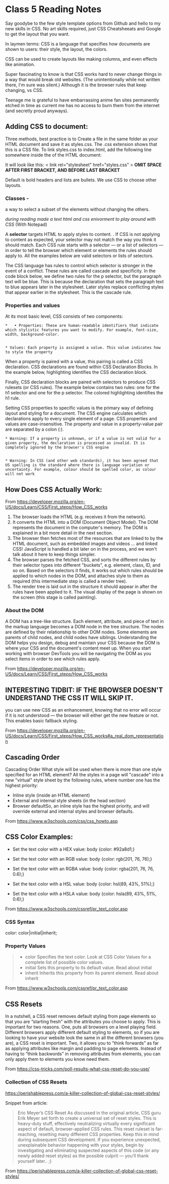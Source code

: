 # Class 5 Reading Notes 

Say goodybe to the few style template options from Github and hello to my new skills in CSS. No art skills required, just CSS Cheatsheeats and Google to get the layout that you want. 

In laymen terms:
CSS is a language that specifies how documents are shown to users: their style, the layout, the colors.

CSS can be used to create layouts like making columns, and even effects like animation.

Super fascinating to know is that CSS works  hard to never change things in a way that would break old websites. (The unintentionally while not written there, I'm sure was silent.) Although it is the browser rules that keep changing, vs CSS.

Teenage me is grateful to have embarrassing anime fan sites permanently etched in time as current me has no access to burn them from the internet (and secretly proud anyways).

## Adding CSS to document:

Three methods, best practice is to 
Create a file in the same folder as your HTML document and save it as styles.css. The .css extension shows that this is a CSS file.
To link styles.css to index.html, add the following line somewhere inside the <head> of the HTML document:

It will look like this: < link rel="stylesheet" href="styles.css" > **OMIT SPACE AFTER FIRST BRACKET, AND BEFORE LAST BRACKET**

Default is bold headers and lists are bullets. We use CSS to choose other layouts.

### Classes - 
a way to select a subset of the elements without changing the others.

*during reading made a text html and css enivorment to play around with CSS* (With Notepad)

A **selector** targets HTML to apply styles to content. . If CSS is not applying to content as expected, your selector may not match the way you think it should match.
Each CSS rule starts with a selector — or a list of selectors — in order to tell the browser which element or elements the rules should apply to. All the examples below are valid selectors or lists of selectors.

The CSS language has rules to control which selector is stronger in the event of a conflict. These rules are called cascade and specificity. In the code block below, we define two rules for the p selector, but the paragraph text will be blue. This is because the declaration that sets the paragraph text to blue appears later in the stylesheet. Later styles replace conflicting styles that appear earlier in the stylesheet. This is the cascade rule.

### Properties and values
At its most basic level, CSS consists of two components:

	* 	• Properties: These are human-readable identifiers that indicate which stylistic features you want to modify. For example, font-size, width, background-color.


	* Values: Each property is assigned a value. This value indicates how to style the property

When a property is paired with a value, this pairing is called a CSS declaration. CSS declarations are found within CSS Declaration Blocks. In the example below, highlighting identifies the CSS declaration block.

Finally, CSS declaration blocks are paired with selectors to produce CSS rulesets (or CSS rules). The example below contains two rules: one for the h1 selector and one for the p selector. The colored highlighting identifies the h1 rule.

Setting CSS properties to specific values is the primary way of defining layout and styling for a document. The CSS engine calculates which declarations apply to every single element of a page.
CSS properties and values are case-insensitive. The property and value in a property-value pair are separated by a colon (:).


	* Warning: If a property is unknown, or if a value is not valid for a given property, the declaration is processed as invalid. It is completely ignored by the browser's CSS engine
    
    
	* Warning: In CSS (and other web standards), it has been agreed that US spelling is the standard where there is language variation or uncertainty. For example, colour should be spelled color, as colour will not work

## How Does CSS Actually Work:
From <https://developer.mozilla.org/en-US/docs/Learn/CSS/First_steps/How_CSS_works> 

1. The browser loads the HTML (e.g. receives it from the network).
2. It converts the HTML into a DOM (Document Object Model). The DOM represents the document in the computer's memory. The DOM is explained in a bit more detail in the next section.
3. The browser then fetches most of the resources that are linked to by the HTML document, such as embedded images and videos ... and linked CSS! JavaScript is handled a bit later on in the process, and we won't talk about it here to keep things simpler.
4. The browser parses the fetched CSS, and sorts the different rules by their selector types into different "buckets", e.g. element, class, ID, and so on. Based on the selectors it finds, it works out which rules should be applied to which nodes in the DOM, and attaches style to them as required (this intermediate step is called a render tree).
5. The render tree is laid out in the structure it should appear in after the rules have been applied to it.
The visual display of the page is shown on the screen (this stage is called painting).

### About the DOM

A DOM has a tree-like structure. Each element, attribute, and piece of text in the markup language becomes a DOM node in the tree structure. The nodes are defined by their relationship to other DOM nodes. Some elements are parents of child nodes, and child nodes have siblings.
Understanding the DOM helps you design, debug and maintain your CSS because the DOM is where your CSS and the document's content meet up. When you start working with browser DevTools you will be navigating the DOM as you select items in order to see which rules apply.

From <https://developer.mozilla.org/en-US/docs/Learn/CSS/First_steps/How_CSS_works> 

## **INTERESTING TIDBIT: IF THE BROWSER DOESN'T UNDERSTAND THE CSS IT WILL SKIP IT.**
 you can use new CSS as an enhancement, knowing that no error will occur if it is not understood — the browser will either get the new feature or not. This enables basic fallback styling.

From <https://developer.mozilla.org/en-US/docs/Learn/CSS/First_steps/How_CSS_works#a_real_dom_representation> 

## Cascading Order
Cascading Order
What style will be used when there is more than one style specified for an HTML element?
All the styles in a page will "cascade" into a new "virtual" style sheet by the following rules, where number one has the highest priority:
* Inline style (inside an HTML element)
* External and internal style sheets (in the head section)
* Browser defaultSo, an inline style has the highest priority, and will override external and internal styles and browser defaults.

From <https://www.w3schools.com/css/css_howto.asp> 

## **CSS Color Examples:**

* Set the text color with a HEX value:
body {color: #92a8d1;}

* Set the text color with an RGB value:
body {color: rgb(201, 76, 76);}

* Set the text color with an RGBA value: body {color: rgba(201, 76, 76, 0.6);}

* Set the text color with a HSL value:
body {color: hsl(89, 43%, 51%);}

* Set the text color with a HSLA value:
body {color: hsla(89, 43%, 51%, 0.6);}

From <https://www.w3schools.com/cssref/pr_text_color.asp> 

### **CSS Syntax**
color: color|initial|inherit;

### Property Values

>* color	Specifies the text color. Look at CSS Color Values for a complete list of possible color values.
>* initial	Sets this property to its default value. Read about initial	
> * inherit	Inherits this property from its parent element. Read about inherit	

From <https://www.w3schools.com/cssref/pr_text_color.asp> 

## **CSS Resets**
In a nutshell, a CSS reset removes default styling from page elements so that you are “starting fresh” with the attributes you choose to apply. This is important for two reasons. One, puts all browsers on a level playing field. Different browsers apply different default styling to elements, so if you are looking to have your website look the same in all the different browsers (you are), a CSS reset is important. Two, it allows you to “think forwards” as far as applying attributes like margin and padding to page elements. Instead of having to “think backwords” in removing attributes from elements, you can only apply them to elements you know need them.

From <https://css-tricks.com/poll-results-what-css-reset-do-you-use/> 


### Collection of CSS Resets
https://perishablepress.com/a-killer-collection-of-global-css-reset-styles/

Snippet from article:
>Eric Meyer’s CSS Reset
As discussed in the original article, CSS guru Erik Meyer set forth to create a universal set of reset styles. This is heavy-duty stuff, effectively neutralizing virtually every significant aspect of default, browser-applied CSS rules. This reset ruleset is far-reaching, resetting many different CSS properties. Keep this in mind during subsequent CSS development. If you experience unexpected, unexplainable behavior happening with your styles, begin by investigating and eliminating suspected aspects of this code (or any newly added reset styles) as the possible culprit — you’ll thank yourself later.. ;) 

From <https://perishablepress.com/a-killer-collection-of-global-css-reset-styles/> 

